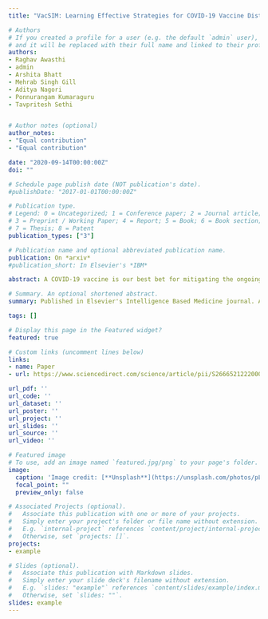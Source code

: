 ```yaml
---
title: "VacSIM: Learning Effective Strategies for COVID-19 Vaccine Distribution using Reinforcement Learning"

# Authors
# If you created a profile for a user (e.g. the default `admin` user), write the username (folder name) here 
# and it will be replaced with their full name and linked to their profile.
authors:
- Raghav Awasthi 
- admin
- Arshita Bhatt
- Mehrab Singh Gill
- Aditya Nagori
- Ponnurangam Kumaraguru
- Tavpritesh Sethi


# Author notes (optional)
author_notes:
- "Equal contribution"
- "Equal contribution"

date: "2020-09-14T00:00:00Z"
doi: ""

# Schedule page publish date (NOT publication's date).
#publishDate: "2017-01-01T00:00:00Z"

# Publication type.
# Legend: 0 = Uncategorized; 1 = Conference paper; 2 = Journal article;
# 3 = Preprint / Working Paper; 4 = Report; 5 = Book; 6 = Book section;
# 7 = Thesis; 8 = Patent
publication_types: ["3"]

# Publication name and optional abbreviated publication name.
publication: On *arxiv*
#publication_short: In Elsevier's *IBM*

abstract: A COVID-19 vaccine is our best bet for mitigating the ongoing onslaught of the pandemic. However, vaccine is also expected to be a limited resource. An optimal allocation strategy, especially in countries with access inequities and a temporal separation of hot-spots might be an effective way of halting the disease spread. We approach this problem by proposing a novel pipeline VacSIM that dovetails Actor-Critic using Kronecker-Factored Trust Region (ACKTR) model into a Contextual Bandits approach for optimizing the distribution of COVID-19 vaccine. Whereas the ACKTR model suggests better actions and rewards, Contextual Bandits allow online modifications that may need to be implemented on a day-to-day basis in the real world scenario. We evaluate this framework against a naive allocation approach of distributing vaccine proportional to the incidence of COVID-19 cases in five different States across India and demonstrate up to 100,000 additional lives potentially saved and a five-fold increase in the efficacy of limiting the spread over a period of 30 days through the VacSIM approach. We also propose novel evaluation strategies including a standard compartmental model based projections and a causality preserving evaluation of our model. Finally, we contribute a new Open-AI environment meant for the vaccine distribution scenario, and open-source VacSIM for wide testing and applications across the globe.

# Summary. An optional shortened abstract.
summary: Published in Elsevier's Intelligence Based Medicine journal. Also presented at the RAISE Summit 2020 & MIT’s 'Vaccines For All' Conference.

tags: []

# Display this page in the Featured widget?
featured: true

# Custom links (uncomment lines below)
links:
- name: Paper
- url: https://www.sciencedirect.com/science/article/pii/S2666521222000138

url_pdf: ''
url_code: ''
url_dataset: ''
url_poster: ''
url_project: ''
url_slides: ''
url_source: ''
url_video: ''

# Featured image
# To use, add an image named `featured.jpg/png` to your page's folder. 
image:
  caption: 'Image credit: [**Unsplash**](https://unsplash.com/photos/pLCdAaMFLTE)'
  focal_point: ""
  preview_only: false

# Associated Projects (optional).
#   Associate this publication with one or more of your projects.
#   Simply enter your project's folder or file name without extension.
#   E.g. `internal-project` references `content/project/internal-project/index.md`.
#   Otherwise, set `projects: []`.
projects:
- example

# Slides (optional).
#   Associate this publication with Markdown slides.
#   Simply enter your slide deck's filename without extension.
#   E.g. `slides: "example"` references `content/slides/example/index.md`.
#   Otherwise, set `slides: ""`.
slides: example
---
```


